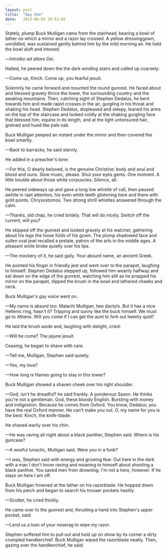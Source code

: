 ```yaml
---
layout: post
title:  "Day One"
date:   2013-06-02 10:51:02
---
```


Stately, plump Buck Mulligan came from the stairhead, bearing a bowl of lather on which a mirror and a razor lay crossed. A yellow dressinggown, unriddled, was sustained gently behind him by the mild morning air. He held the bowl aloft and intoned:

—*Introibo ad altare Dei*.

Halted, he peered down the the dark winding stairs and called up coarsely:

—Come up, Kinch. Come up, you fearful jesuit.

Solemnly he came forward and mounted the round gunrest. He faced about and blessed gravely thrice the tower, the surrounding country and the awaking mountains. Then, catching sight of Stephen Dedalus, he bent towards him and made rapid crosses in the air, gurgling in his throat and shaking his head. Stephen Dedalus, displeased and sleepy, leaned his arms on the top of the staircase and looked coldly at the shaking gurgling face that blessed him, equine in its length, and at the light untonsured hair, grained and hued like pale oak.

Buck Mulligan peeped an instant under the mirror and then covered the bowl smartly.

—Back to barracks, he said sternly.

He added in a preacher's tone:

—For this, O dearly beloved, is the genuine Christine: body and soul and blood and ouns. Slow music, please. Shut your eyes gents. One moment. A little trouble about those white corpuscles. Silence, all.

He peered sideways up and gave a long low whistle of call, then paused awhile in rapt attention, his even white teeth glistening here and there with gold points. Chrysostomos. Two strong shrill whistles answered through the calm.

—Thanks, old chap, he cried briskly. That will do nicely. Switch off the current, will you?

He skipped off the gunrest and looked gravely at his watcher, gathering about his legs the loose folds of his gown. The plump shadowed face and sullen oval jowl recalled a prelate, patron of the arts in the middle ages. A pleasant smile broke quietly over his lips.

—The mockery of it, he said gaily. Your absurd name, an ancient Greek.

He pointed his finger in friendly jest and went over to the parapet, laughing to himself. Stephen Dedalus stepped up, followed him wearily halfway and sat down on the edge of the gunrest, watching him still as he propped his mirror on the parapet, dipped the brush in the bowl and lathered cheeks and neck.

Buck Mulligan's gay voice went on.

—My name is absurd too: Malachi Mulligan, two dactyls. But it has a nice Hellenic ring, hasn't it? Tripping and sunny like the buck himself. We must go to Athens. Will you come if I can get the aunt to fork out twenty quid?

He laid the brush aside and, laughing with delight, cried:

—Will he come? The jejune jesuit.

Ceasing, he began to shave with care.

—Tell me, Mulligan, Stephen said quietly.

—Yes, my love?

—How long is Haines going to stay in this tower?

Buck Mulligan showed a shaven cheek over his right shoulder.

—God, isn't he dreadful? he said frankly. A ponderous Saxon. He thinks you're not a gentleman. God, these bloody English. Bursting with money and indigestion. Because he comes from Oxford. You know, Dedalus; you have the real Oxford manner. He can't make you out. O, my name for you is the best: Kinch, the knife-blade.

He shaved warily over his chin.

—He was raving all night about a black panther, Stephen said. Where is his guncase?

—A woeful lunactic, Mulligan said. Were you in a funk?

—I was, Stephen said with energy and growing fear. Out here in the dark with a man I don't know raving and moaning to himself about shooting a black panther. You saved men from drowning. I'm not a hero, however. If he stays on here I am off.

Buck Mulligan frowned at the lather on his razorblade. He hopped down from his perch and began to search his trouser pockets hastily.

—Scutter, he cried thickly.

He came over to the gunrest and, thrusting a hand into Stephen's upper pocket, said:

—Lend us a loan of your noserag to wipe my razor.

Stephen suffered him to pull out and hold up on show by its corner a dirty crumpled handkerchief. Buck Mulligan wiped the razorblade neatly. Then, gazing over the handkerchief, he said:
